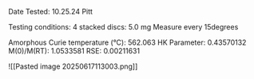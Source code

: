 Date Tested:  10.25.24 Pitt

Testing conditions:
4 stacked discs: 5.0 mg
Measure every 15degrees

Amorphous Curie temperature (°C): 562.063
HK Parameter:  0.43570132
M(0)/M(RT): 1.0533581
RSE: 0.00211631
<!-- PUBLISH STOP -->
![[Pasted image 20250617113003.png]]
